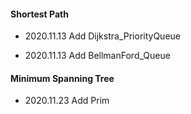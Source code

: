 #### Shortest Path

- 2020.11.13 Add Dijkstra_PriorityQueue

- 2020.11.13 Add BellmanFord_Queue

#### Minimum Spanning Tree

- 2020.11.23 Add Prim